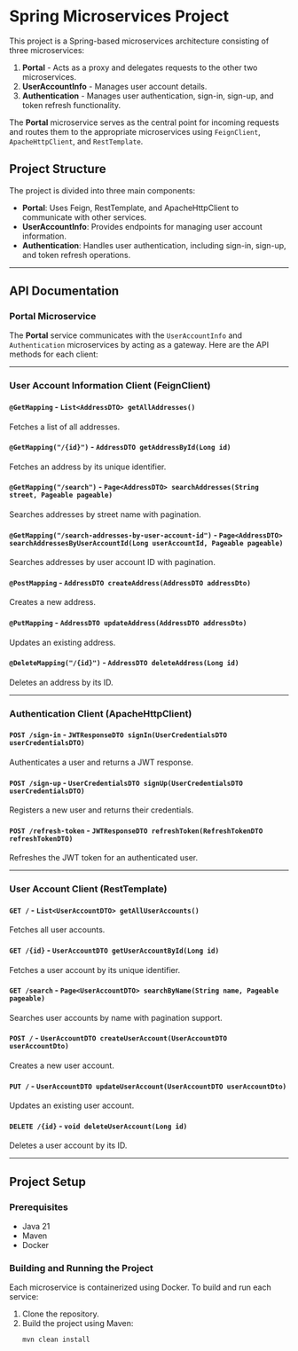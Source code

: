 # Spring Microservices Project

This project is a Spring-based microservices architecture consisting of three microservices:

1. **Portal** - Acts as a proxy and delegates requests to the other two microservices.
2. **UserAccountInfo** - Manages user account details.
3. **Authentication** - Manages user authentication, sign-in, sign-up, and token refresh functionality.

The **Portal** microservice serves as the central point for incoming requests and routes them to the appropriate microservices using `FeignClient`, `ApacheHttpClient`, and `RestTemplate`.

## Project Structure

The project is divided into three main components:
- **Portal**: Uses Feign, RestTemplate, and ApacheHttpClient to communicate with other services.
- **UserAccountInfo**: Provides endpoints for managing user account information.
- **Authentication**: Handles user authentication, including sign-in, sign-up, and token refresh operations.

---

## API Documentation

### Portal Microservice

The **Portal** service communicates with the `UserAccountInfo` and `Authentication` microservices by acting as a gateway. Here are the API methods for each client:

---

### User Account Information Client (FeignClient)

#### `@GetMapping` - `List<AddressDTO> getAllAddresses()`
Fetches a list of all addresses.

#### `@GetMapping("/{id}")` - `AddressDTO getAddressById(Long id)`
Fetches an address by its unique identifier.

#### `@GetMapping("/search")` - `Page<AddressDTO> searchAddresses(String street, Pageable pageable)`
Searches addresses by street name with pagination.

#### `@GetMapping("/search-addresses-by-user-account-id")` - `Page<AddressDTO> searchAddressesByUserAccountId(Long userAccountId, Pageable pageable)`
Searches addresses by user account ID with pagination.

#### `@PostMapping` - `AddressDTO createAddress(AddressDTO addressDto)`
Creates a new address.

#### `@PutMapping` - `AddressDTO updateAddress(AddressDTO addressDto)`
Updates an existing address.

#### `@DeleteMapping("/{id}")` - `AddressDTO deleteAddress(Long id)`
Deletes an address by its ID.

---

### Authentication Client (ApacheHttpClient)

#### `POST /sign-in` - `JWTResponseDTO signIn(UserCredentialsDTO userCredentialsDTO)`
Authenticates a user and returns a JWT response.

#### `POST /sign-up` - `UserCredentialsDTO signUp(UserCredentialsDTO userCredentialsDTO)`
Registers a new user and returns their credentials.

#### `POST /refresh-token` - `JWTResponseDTO refreshToken(RefreshTokenDTO refreshTokenDTO)`
Refreshes the JWT token for an authenticated user.

---

### User Account Client (RestTemplate)

#### `GET /` - `List<UserAccountDTO> getAllUserAccounts()`
Fetches all user accounts.

#### `GET /{id}` - `UserAccountDTO getUserAccountById(Long id)`
Fetches a user account by its unique identifier.

#### `GET /search` - `Page<UserAccountDTO> searchByName(String name, Pageable pageable)`
Searches user accounts by name with pagination support.

#### `POST /` - `UserAccountDTO createUserAccount(UserAccountDTO userAccountDto)`
Creates a new user account.

#### `PUT /` - `UserAccountDTO updateUserAccount(UserAccountDTO userAccountDto)`
Updates an existing user account.

#### `DELETE /{id}` - `void deleteUserAccount(Long id)`
Deletes a user account by its ID.

---

## Project Setup

### Prerequisites
- Java 21
- Maven
- Docker

### Building and Running the Project

Each microservice is containerized using Docker. To build and run each service:

1. Clone the repository.
2. Build the project using Maven:
   ```bash
   mvn clean install
